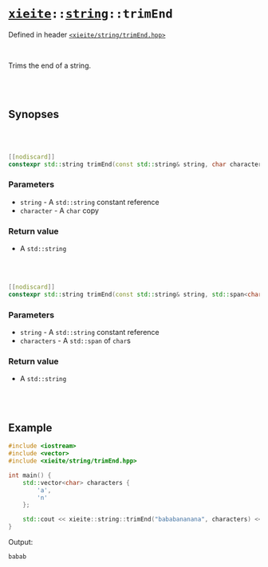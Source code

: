 # [`xieite`](../../README.md)`::`[`string`](../../docs/string.md)`::trimEnd`
Defined in header [`<xieite/string/trimEnd.hpp>`](../../include/xieite/string/trimEnd.hpp)

<br/>

Trims the end of a string.

<br/><br/>

## Synopses

<br/><br/>

```cpp
[[nodiscard]]
constexpr std::string trimEnd(const std::string& string, char character) noexcept;
```
### Parameters
- `string` - A `std::string` constant reference
- `character` - A `char` copy
### Return value
- A `std::string`

<br/><br/>

```cpp
[[nodiscard]]
constexpr std::string trimEnd(const std::string& string, std::span<char> characters) noexcept;
```
### Parameters
- `string` - A `std::string` constant reference
- `characters` - A `std::span` of `char`s
### Return value
- A `std::string`

<br/><br/>

## Example
```cpp
#include <iostream>
#include <vector>
#include <xieite/string/trimEnd.hpp>

int main() {
	std::vector<char> characters {
		'a',
		'n'
	};

	std::cout << xieite::string::trimEnd("bababananana", characters) << '\n';
}
```
Output:
```
babab
```
